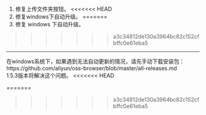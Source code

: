 1. 修复上传文件夹按钮。
<<<<<<< HEAD
2. 修复windows下自动升级。
=======
2. 修复 windows 下自动升级。
>>>>>>> a3c34812de130a3964bc82c152cfbffc0e61eba5

<hr/>
在windows系统下，如果遇到无法自动更新的情况，请先手动下载安装包：
<br/>https://github.com/aliyun/oss-browser/blob/master/all-releases.md
<br/>1.5.3版本将解决这个问题。
<<<<<<< HEAD

=======
>>>>>>> a3c34812de130a3964bc82c152cfbffc0e61eba5
